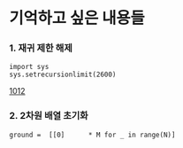 # 기억하고 싶은 내용들

### 1. 재귀 제한 해제

    import sys    
    sys.setrecursionlimit(2600)

[1012](https://www.acmicpc.net/problem/1012)

### 2. 2차원 배열 초기화
  
    ground =  [[0]      * M for _ in range(N)]


